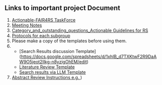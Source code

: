 ## Links to important project Document

1. [Actionable-FAIR4RS TaskForce]()
2. [Meeting Notes](https://docs.google.com/document/d/1NmdhTdvFviYSsYjKVVRbAoJPzd8NYIUp1GmjlqWp52Q)
3. [Category_and_outstanding_questions_Actionable Guidelines for RS](https://docs.google.com/document/d/1oYOVcdEEI6tTJTX81qrL6bDVI_ZfuIHYIEZf5lR_H0Y/)
4. [Protocols for each subgroup](https://docs.google.com/document/d/1qzAEeMoLziKUDaBYojoc5g4Kf9L76NlpXNJTbH6pC00/edit?tab=t.0)
5. Please make a copy of the templates before using them.
6.   - [Search Results discussion Template] (https://docs.google.com/spreadsheets/d/1xhIB_d7TXKtwF2R9DaAW9O5jeot2Ilkg-n8yzigOhEM/edit)
     - [Literature Review Template](https://docs.google.com/spreadsheets/d/1JnoCuEoFEIRB5C3d2hcKuGq_2nAUu5cke3L1G0Y2-bU/edit?gid=1399623630)
     - [Search results via LLM Template](https://docs.google.com/spreadsheets/d/1W0Q8L32t8VEt0buzV5jgz7tWsmHrCfe8JbJbjqHLYSw/)
7. [Abstract Review Instructions e.g. ](https://docs.google.com/document/d/1EExFOcH2BnYguhsfM64Q-b5Tf_RqzwRXYMB7u_K6S1E/))
